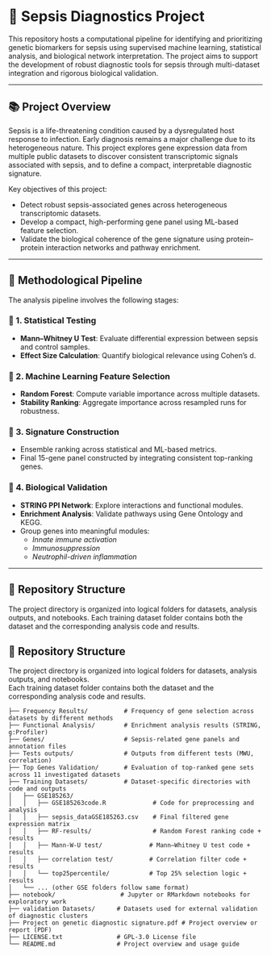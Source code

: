 # 🔬 Sepsis Diagnostics Project

This repository hosts a computational pipeline for identifying and prioritizing genetic biomarkers for sepsis using supervised machine learning, statistical analysis, and biological network interpretation. The project aims to support the development of robust diagnostic tools for sepsis through multi-dataset integration and rigorous biological validation.

---

## 📚 Project Overview

Sepsis is a life-threatening condition caused by a dysregulated host response to infection. Early diagnosis remains a major challenge due to its heterogeneous nature. This project explores gene expression data from multiple public datasets to discover consistent transcriptomic signals associated with sepsis, and to define a compact, interpretable diagnostic signature.

Key objectives of this project:
- Detect robust sepsis-associated genes across heterogeneous transcriptomic datasets.
- Develop a compact, high-performing gene panel using ML-based feature selection.
- Validate the biological coherence of the gene signature using protein–protein interaction networks and pathway enrichment.

---

## 🧠 Methodological Pipeline

The analysis pipeline involves the following stages:

### 🧮 1. Statistical Testing
- **Mann–Whitney U Test**: Evaluate differential expression between sepsis and control samples.
- **Effect Size Calculation**: Quantify biological relevance using Cohen’s d.

### 🌲 2. Machine Learning Feature Selection
- **Random Forest**: Compute variable importance across multiple datasets.
- **Stability Ranking**: Aggregate importance across resampled runs for robustness.

### 🧬 3. Signature Construction
- Ensemble ranking across statistical and ML-based metrics.
- Final 15-gene panel constructed by integrating consistent top-ranking genes.

### 🔗 4. Biological Validation
- **STRING PPI Network**: Explore interactions and functional modules.
- **Enrichment Analysis**: Validate pathways using Gene Ontology and KEGG.
- Group genes into meaningful modules:
  - *Innate immune activation*
  - *Immunosuppression*
  - *Neutrophil-driven inflammation*

---

## 📁 Repository Structure

The project directory is organized into logical folders for datasets, analysis outputs, and notebooks. Each training dataset folder contains both the dataset and the corresponding analysis code and results.

## 📁 Repository Structure

The project directory is organized into logical folders for datasets, analysis outputs, and notebooks.  
Each training dataset folder contains both the dataset and the corresponding analysis code and results.

```text
├── Frequency Results/          # Frequency of gene selection across datasets by different methods
├── Functional Analysis/        # Enrichment analysis results (STRING, g:Profiler)
├── Genes/                      # Sepsis-related gene panels and annotation files
├── Tests outputs/              # Outputs from different tests (MWU, correlation)
├── Top Genes Validation/       # Evaluation of top-ranked gene sets across 11 investigated datasets
├── Training Datasets/          # Dataset-specific directories with code and outputs
│   ├── GSE185263/
│   │   ├── GSE185263code.R             # Code for preprocessing and analysis
│   │   ├── sepsis_dataGSE185263.csv    # Final filtered gene expression matrix
│   │   ├── RF-results/                 # Random Forest ranking code + results
│   │   ├── Mann-W-U test/             # Mann–Whitney U test code + results
│   │   ├── correlation test/          # Correlation filter code + results
│   │   └── top25percentile/           # Top 25% selection logic + results
│   └── ... (other GSE folders follow same format)
├── notebook/                  # Jupyter or RMarkdown notebooks for exploratory work
├── validation Datasets/      # Datasets used for external validation of diagnostic clusters
├── Project on genetic diagnostic signature.pdf # Project overview or report (PDF)
├── LICENSE.txt               # GPL-3.0 License file
└── README.md                 # Project overview and usage guide


